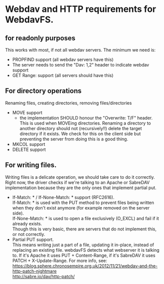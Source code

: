 
# Webdav and HTTP requirements for WebdavFS.

## for readonly purposes

This works with most, if not all webdav servers. The minimum we need is:

- PROPFIND support (all webdav servers have this)
- The server needs to send the "Dav: 1,2" header to indicate webdav support
- GET Range: support (all servers should have this)

## For directory operations

Renaming files, creating directories, removing files/directories

- MOVE support
  * the implementation SHOULD honour the "Overwrite: T/F" header. This
    is used when MOVEing directories. Renaming a directory to another
    directory should not (recursively!!) delete the target directory if
    it exists. We check for this on the client side but preventing the
    server from doing this is a good thing.
- MKCOL support
- DELETE support

## For writing files.

Writing files is a delicate operation, we should take care to do it
correctly. Right now, the driver checks if we're talking to an Apache
or SabreDAV implementation because they are the only ones that implement
partial put.

- If-Match: * / If-None-Match: * support (RFC2616).  
  If-Match: * is used with the PUT method to prevent files being written
  when they don't exist anymore (for example removed on the server side).  
  If-None-Match: * is used to open a file exclusively (O_EXCL) and fail
  if it already exists.  
  Though this is very basic, there are servers that do not implement this,
  or not correctly.
- Partial PUT support.  
  This means writing just a part of a file, updating it in-place, instead
  of replacing an existing file. webdavFS detects what webserver it is
  talking  to. If it's Apache it uses PUT + Content-Range, if it's
  SabreDAV it uses PATCH + X-Update-Range. For more info, see:  
  https://blog.sphere.chronosempire.org.uk/2012/11/21/webdav-and-the-http-patch-nightmare  
  http://sabre.io/dav/http-patch/  

